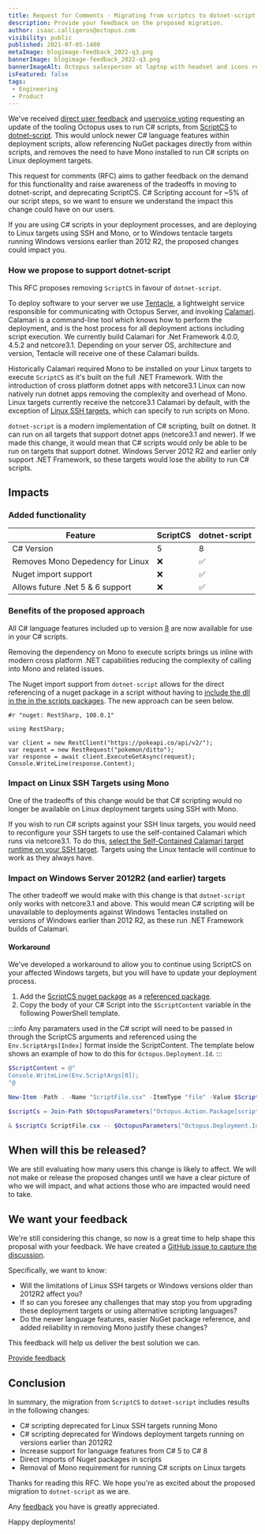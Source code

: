```yaml
---
title: Request for Comments - Migrating from scriptcs to dotnet-script
description: Provide your feedback on the proposed migration.
author: isaac.calligeros@octopus.com
visibility: public
published: 2021-07-05-1400
metaImage: blogimage-feedback_2022-q3.png
bannerImage: blogimage-feedback_2022-q3.png
bannerImageAlt: Octopus salesperson at laptop with headset and icons representing customer feedback
isFeatured: false
tags:
 - Engineering
 - Product
---
```



We've received [direct user feedback](https://help.octopus.com/t/consider-use-dotnet-script-vs-scriptcs/22144) and [uservoice voting](https://octopusdeploy.uservoice.com/forums/170787-general/suggestions/31454668-allow-the-use-of-c-script-csx-using-net-core) requesting an update of the tooling Octopus uses to run C# scripts, from [ScriptCS](https://github.com/scriptcs/scriptcs) to [dotnet-script](https://github.com/filipw/dotnet-script). This would unlock newer C# language features within deployment scripts, allow referencing NuGet packages directly from within scripts, and removes the need to have Mono installed to run C# scripts on Linux deployment targets.

This request for comments (RFC) aims to gather feedback on the demand for this functionality and raise awareness of the tradeoffs in moving to dotnet-script, and deprecating ScriptCS. C# Scripting account for ~5% of our script steps, so we want to ensure we understand the impact this change could have on our users.

If you are using C# scripts in your deployment processes, and are deploying to Linux targets using SSH and Mono, or to Windows tentacle targets running Windows versions earlier than 2012 R2, the proposed changes could impact you.

### How we propose to support dotnet-script

This RFC proposes removing `ScriptCS` in favour of `dotnet-script`.

To deploy software to your server we use [Tentacle](https://github.com/OctopusDeploy/OctopusTentacle), a lightweight service responsible for communicating with Octopus Server, and invoking [Calamari](https://github.com/OctopusDeploy/Calamari). Calamari is a command-line tool which knows how to perform the deployment, and is the host process for all deployment actions including script execution. We currently build Calamari for .Net Framework 4.0.0, 4.5.2 and netcore3.1. Depending on your server OS, architecture and version, Tentacle will receive one of these Calamari builds.

Historically Calamari required Mono to be installed on your Linux targets to execute `ScriptCS` as it's built on the full .NET Framework. With the introduction of cross platform dotnet apps with netcore3.1 Linux can now natively run dotnet apps removing the complexity and overhead of Mono. Linux targets currently receive the netcore3.1 Calamari by default, with the exception of [Linux SSH targets](https://octopus.com/docs/infrastructure/deployment-targets/linux/ssh-target#add-an-ssh-connection), which can specify to run scripts on Mono.

`dotnet-script` is a modern implementation of C# scripting, built on dotnet. It can run on all targets that support dotnet apps (netcore3.1 and newer). If we made this change, it would mean that C# scripts would only be able to be run on targets that support dotnet. Windows Server 2012 R2 and earlier only support .NET Framework, so these targets would lose the ability to run C# scripts.

## Impacts

### Added functionality
| Feature                               | ScriptCS          | dotnet-script    |
|---------------------------------------|-------------------|------------------|
| C# Version                            | 5                 | 8                |
| Removes Mono Depedency for Linux      | ❌                | ✅              |
| Nuget import support                  | ❌                | ✅              |
| Allows future .Net 5 & 6 support      | ❌                | ✅              |

### Benefits of the proposed approach

All C# language features included up to version [8](https://docs.microsoft.com/en-us/dotnet/csharp/whats-new/csharp-8) are now available for use in your C# scripts.

Removing the dependency on Mono to execute scripts brings us inline with modern cross platform .NET capabilities reducing the complexity of calling into Mono and related issues.

The Nuget import support from `dotnet-script` allows for the direct referencing of a nuget package in a script without having to [include the dll in the in the scripts packages](https://octopus.com/docs/octopus-rest-api/octopus.client/using-client-in-octopus). The new approach can be seen below.

```
#r "nuget: RestSharp, 108.0.1"

using RestSharp;
  
var client = new RestClient("https://pokeapi.co/api/v2/");
var request = new RestRequest("pokemon/ditto");
var response = await client.ExecuteGetAsync(request);
Console.WriteLine(response.Content);
```

### Impact on Linux SSH Targets using Mono
One of the tradeoffs of this change would be that C# scripting would no longer be available on Linux deployment targets using SSH with Mono.

If you wish to run C# scripts against your SSH linux targets, you would need to reconfigure your SSH targets to use the self-contained Calamari which runs via netcore3.1. To do this, [select the Self-Contained Calamari target runtime on your SSH target](https://octopus.com/docs/infrastructure/deployment-targets/linux/ssh-target#self-contained-calamari). Targets using the Linux tentacle will continue to work as they always have.

### Impact on  Windows Server 2012R2 (and earlier) targets
The other tradeoff we would make with this change is that `dotnet-script` only works with netcore3.1 and above. This would mean C# scripting will be unavailable to deployments against Windows Tentacles installed on versions of Windows earlier than 2012 R2, as these run .NET Framework builds of Calamari. 

#### Workaround

We've developed a workaround to allow you to continue using ScriptCS on your affected Windows targets, but you will have to update your deployment process. 

1. Add the [ScriptCS nuget package](https://www.nuget.org/packages/scriptcs/) as a [referenced package](https://octopus.com/blog/script-step-packages).
2. Copy the body of your C# Script into the `$ScriptContent` variable in the following PowerShell template.

:::info
Any paramaters used in the C# script will need to be passed in through the ScriptCS arguments and referenced using the `Env.ScriptArgs[Index]` format inside the ScriptContent. The template below shows an example of how to do this for `Octopus.Deployment.Id`.
:::

```powershell
$ScriptContent = @"
Console.WriteLine(Env.ScriptArgs[0]);
"@

New-Item -Path . -Name "ScriptFile.csx" -ItemType "file" -Value $ScriptContent

$scriptCs = Join-Path $OctopusParameters["Octopus.Action.Package[scriptcs].ExtractedPath"] "tools/scriptcs.exe"

& $scriptCs ScriptFile.csx -- $OctopusParameters["Octopus.Deployment.Id"]
```

## When will this be released?

We are still evaluating how many users this change is likely to affect. We will not make or release the proposed changes until we have a clear picture of who we will impact, and what actions those who are impacted would need to take.

## We want your feedback

We're still considering this change, so now is a great time to help shape this proposal with your feedback. We have created a [GitHub issue to capture the discussion](https://github.com/OctopusDeploy/StepsFeedback/issues/9).

Specifically, we want to know:

- Will the limitations of Linux SSH targets or Windows versions older than 2012R2 affect you?
- If so can you foresee any challenges that may stop you from upgrading these deployment targets or using alternative scripting languages?
- Do the newer language features, easier NuGet package reference, and added reliability in removing Mono justify these changes?

This feedback will help us deliver the best solution we can.

<span><a class="btn btn-success" href="https://github.com/OctopusDeploy/StepsFeedback/issues/9">Provide feedback</a></span>

## Conclusion

In summary, the migration from `ScriptCS` to `dotnet-script` includes results in the following changes:

- C# scripting deprecated for Linux SSH targets running Mono
- C# scripting deprecated for Windows deployment targets running on versions earlier than 2012R2
- Increase support for language features from C# 5 to C# 8
- Direct imports of Nuget packages in scripts
- Removal of Mono requirement for running C# scripts on Linux targets

Thanks for reading this RFC. We hope you're as excited about the proposed migration to `dotnet-script` as we are.

Any [feedback](https://github.com/OctopusDeploy/StepsFeedback/issues/9) you have is greatly appreciated.

Happy deployments!